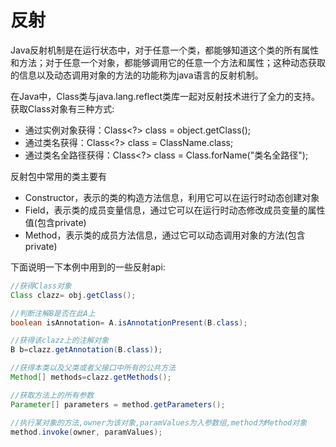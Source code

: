 # 反射

Java反射机制是在运行状态中，对于任意一个类，都能够知道这个类的所有属性和方法；对于任意一个对象，都能够调用它的任意一个方法和属性；这种动态获取的信息以及动态调用对象的方法的功能称为java语言的反射机制。

在Java中，Class类与java.lang.reflect类库一起对反射技术进行了全力的支持。获取Class对象有三种方式:

- 通过实例对象获得：Class<?> class = object.getClass();
- 通过类名获得：Class<?> class = ClassName.class;
- 通过类名全路径获得：Class<?> class = Class.forName("类名全路径");

反射包中常用的类主要有

- Constructor，表示的类的构造方法信息，利用它可以在运行时动态创建对象
- Field，表示类的成员变量信息，通过它可以在运行时动态修改成员变量的属性值(包含private)
- Method，表示类的成员方法信息，通过它可以动态调用对象的方法(包含private)

下面说明一下本例中用到的一些反射api:
```java
//获得Class对象
Class clazz= obj.getClass();

//判断注解B是否在此A上
boolean isAnnotation= A.isAnnotationPresent(B.class);

//获得该clazz上的注解对象
B b=clazz.getAnnotation(B.class));

//获得本类以及父类或者父接口中所有的公共方法
Method[] methods=clazz.getMethods();

//获取方法上的所有参数
Parameter[] parameters = method.getParameters();

//执行某对象的方法,owner为该对象,paramValues为入参数组,method为Method对象
method.invoke(owner, paramValues);
```